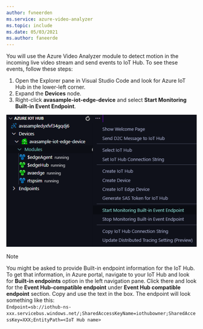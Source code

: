 ```yaml
---
author: fvneerden
ms.service: azure-video-analyzer
ms.topic: include
ms.date: 05/03/2021
ms.author: faneerde
---
```


You will use the Azure Video Analyzer module to detect motion in the incoming live video stream and send events to IoT Hub. To see these events, follow these steps:

1. Open the Explorer pane in Visual Studio Code and look for Azure IoT Hub in the lower-left corner.
1. Expand the **Devices** node.
1. Right-click **avasample-iot-edge-device** and select **Start Monitoring Built-in Event Endpoint**.

![Start monitoring a built-in event endpoint](../../../media/vscode-common-screenshots/start-monitoring.png)

> [!NOTE]
> You might be asked to provide Built-in endpoint information for the IoT Hub. To get that information, in Azure portal, navigate to your IoT Hub and look for **Built-in endpoints** option in the left navigation pane. Click there and look for the **Event Hub-compatible endpoint** under **Event Hub compatible endpoint** section. Copy and use the text in the box. The endpoint will look something like this: <br/>`Endpoint=sb://iothub-ns-xxx.servicebus.windows.net/;SharedAccessKeyName=iothubowner;SharedAccessKey=XXX;EntityPath=<IoT Hub name>`
